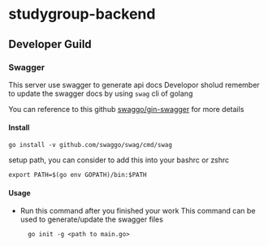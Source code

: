 # studygroup-backend

## Developer Guild
### Swagger
This server use swagger to generate api docs
Developor sholud remember to update the swagger docs by using `swag` cli of golang

You can reference to this github [swaggo/gin-swagger](https://github.com/swaggo/gin-swagger) for more details

#### Install 
```
go install -v github.com/swaggo/swag/cmd/swag
```

setup path, you can consider to add this into your bashrc or zshrc
```
export PATH=$(go env GOPATH)/bin:$PATH
```

#### Usage
* Run this command after you finished your work
  This command can be used to generate/update the swagger files
  ```
    go init -g <path to main.go>
  ```
